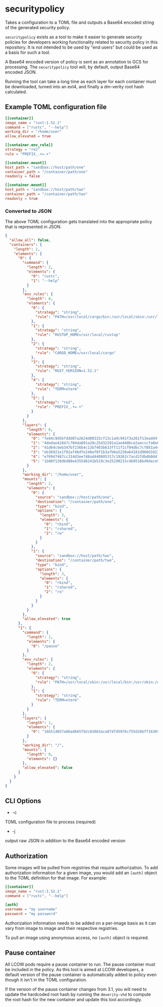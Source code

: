 # securitypolicy

Takes a configuration to a TOML file and outputs a Base64 encoded string of the
generated security policy.

`securitypolicy` exists as a tool to make it easier to generate security policies
for developers working functionality related to security policy in this repository.
It is not intended to be used by "end users" but could be used as a basis for
such a tool.

A Base64 encoded version of policy is sent as an annotation to GCS for processing.
The `securitypolicy` tool will, by default, output Base64 encoded JSON.

Running the tool can take a long time as each layer for each container must
be downloaded, turned into an ext4, and finally a dm-verity root hash calculated.

## Example TOML configuration file

```toml
[[container]]
image_name = "rust:1.52.1"
command = ["rustc", "--help"]
working_dir = "/home/user"
allow_elevated = true

[[container.env_rule]]
strategy = "re2"
rule = "PREFIX_.+=.+"

[[container.mount]]
host_path = "sandbox://host/path/one"
container_path = "/container/path/one"
readonly = false

[[container.mount]]
host_path = "sandbox://host/path/two"
container_path = "/container/path/two"
readonly = true
```

### Converted to JSON

The above TOML configuration gets translated into the appropriate policy that is
represented in JSON.

```json
{
  "allow_all": false,
  "containers": {
    "length": 2,
    "elements": {
      "0": {
        "command": {
          "length": 2,
          "elements": {
            "0": "rustc",
            "1": "--help"
          }
        },
        "env_rules": {
          "length": 6,
          "elements": {
            "0": {
              "strategy": "string",
              "rule": "PATH=/usr/local/cargo/bin:/usr/local/sbin:/usr/local/bin:/usr/sbin:/usr/bin:/sbin:/bin"
            },
            "1": {
              "strategy": "string",
              "rule": "RUSTUP_HOME=/usr/local/rustup"
            },
            "2": {
              "strategy": "string",
              "rule": "CARGO_HOME=/usr/local/cargo"
            },
            "3": {
              "strategy": "string",
              "rule": "RUST_VERSION=1.52.1"
            },
            "4": {
              "strategy": "string",
              "rule": "TERM=xterm"
            },
            "5": {
              "strategy": "re2",
              "rule": "PREFIX_.+=.+"
            }
          }
        },
        "layers": {
          "length": 6,
          "elements": {
            "0": "fe84c9d5bfddd07a2624d00333cf13c1a9c941f3a261f13ead44fc6a93bc0e7a",
            "1": "4dedae42847c704da891a28c25d32201a1ae440bce2aecccfa8e6f03b97a6a6c",
            "2": "41d64cdeb347bf236b4c13b7403b633ff11f1cf94dbc7cf881a44d6da88c5156",
            "3": "eb36921e1f82af46dfe248ef8f1b3afb6a5230a64181d960d10237a08cd73c79",
            "4": "e769d7487cc314d3ee748a4440805317c19262c7acd2fdbdb0d47d2e4613a15c",
            "5": "1b80f120dbd88e4355d6241b519c3e25290215c469516b49dece9cf07175a766"
          }
        },
        "working_dir": "/home/user",
        "mounts": {
          "length": 2,
          "elements": {
            "0": {
              "source": "sandbox://host/path/one",
              "destination": "/container/path/one",
              "type": "bind",
              "options": {
                "length": 3,
                "elements": {
                  "0": "rbind",
                  "1": "rshared",
                  "2": "rw"
                }
              }
            },
            "1": {
              "source": "sandbox://host/path/two",
              "destination": "/container/path/two",
              "type": "bind",
              "options": {
                "length": 3,
                "elements": {
                  "0": "rbind",
                  "1": "rshared",
                  "2": "ro"
                }
              }
            }
          }
        },
        "allow_elevated": true
      },
      "1": {
        "command": {
          "length": 1,
          "elements": {
            "0": "/pause"
          }
        },
        "env_rules": {
          "length": 2,
          "elements": {
            "0": {
              "strategy": "string",
              "rule": "PATH=/usr/local/sbin:/usr/local/bin:/usr/sbin:/usr/bin:/sbin:/bin"
            },
            "1": {
              "strategy": "string",
              "rule": "TERM=xterm"
            }
          }
        },
        "layers": {
          "length": 1,
          "elements": {
            "0": "16b514057a06ad665f92c02863aca074fd5976c755d26bff16365299169e8415"
          }
        },
        "working_dir": "/",
        "mounts": {
          "length": 0,
          "elements": {}
        },
        "allow_elevated": false
      }
    }
  }
}
```

## CLI Options

- -c

TOML configuration file to process (required)

- -j

output raw JSON in addition to the Base64 encoded version

## Authorization

Some images will be pulled from registries that require authorization. To add
authorization information for a given image, you would add an `[auth]` object
to the TOML definition for that image. For example:

```toml
[[container]]
image_name = "rust:1.52.1"
command = ["rustc", "--help"]

[auth]
username = "my username"
password = "my password"
```

Authorization information needs to be added on a per-image basis as it can vary
from image to image and their respective registries.

To pull an image using anonymous access, no `[auth]` object is required.

## Pause container

All LCOW pods require a pause container to run. The pause container must be
included in the policy. As this tool is aimed at LCOW developers, a default
version of the pause container is automatically added to policy even though it
isn't in the TOML configuration.

If the version of the pause container changes from 3.1, you will need to update
the hardcoded root hash by running the `dmverity-vhd` to compute the root hash
for the new container and update this tool accordingly.

